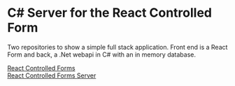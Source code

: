 # C# Server for the React Controlled Form

Two repositories to show a simple full stack application.  Front end is a React Form and back, a .Net webapi in C# with an in memory database.

[React Controlled Forms](https://github.com/boolean-uk/csharp-react-form)  
[React Controlled Forms Server](https://github.com/boolean-uk/csharp-react-form-server)  
